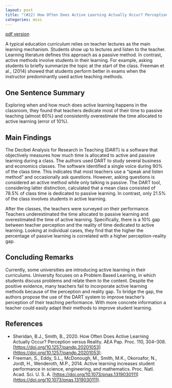 ```yaml
---
layout: post
title: "(#22) How Often Does Active Learning Actually Occur? Perception versus Reality"
categories: misc
---
```


[pdf version](https://jjgecon.github.io/files/opecon_pdfs/22.pdf)

A typical education curriculum relies on teacher lectures as the main learning mechanism. Students show up to lectures and listen to the teacher. Learning literature defines this approach as a passive method. In contrast, active methods involve students in their learning. For example, asking students to briefly summarize the topic at the start of the class. Freeman et al., (2014) showed that students perform better in exams when the instructor predominantly used active teaching methods.

## One Sentence Summary

Exploring when and how much does active learning happens in the classroom, they found that teachers dedicate most of their time to passive teaching (almost 60%) and consistently overestimate the time allocated to active learning (error of 10%).

## Main Findings

The Decibel Analysis for Research in Teaching (DART) is a software that objectively measures how much time is allocated to active and passive learning during a class. The authors used DART to study several business and economics classes. The software identified a single voice during 90% of the class time. This indicates that most teachers use a “speak and listen method” and occasionally ask questions. However, asking questions is considered an active method while only talking is passive. The DART tool, considering latter distinction, calculated that a mean class consisted of 78.5% of class time is dedicated to passive learning. In contrast, only 21.5% of the class involves students in active learning.

After the classes, the teachers were surveyed on their performance. Teachers underestimated the time allocated to passive learning and overestimated the time of active learning. Specifically, there is a 10% gap between teacher perception and the reality of time dedicated to active learning. Looking at individual cases, they find that the higher the percentage of passive learning is correlated with a higher perception-reality gap.

## Concluding Remarks 

Currently, some universities are introducing active learning in their curriculums. University focuses on a Problem Based Learning, in which students discuss problems and relate them to the content. Despite the positive evidence, many teachers fail to incorporate active learning methods because of the perception and reality gap. To bridge the gap, the authors propose the use of the DART system to improve teacher’s perception of their teaching performance. With more concrete information a teacher could easily adapt their methods to improve student learning.

## References
* Sheridan, B.J., Smith, B., 2020. How Often Does Active Learning Actually Occur? Perception versus Reality. AEA Pap. Proc. 110, 304–308. [https://doi.org/10.1257/pandp.20201053](https://doi.org/10.1257/pandp.20201053).
* Freeman, S., Eddy, S.L., McDonough, M., Smith, M.K., Okoroafor, N., Jordt, H., Wenderoth, M.P., 2014. Active learning increases student performance in science, engineering, and mathematics. Proc. Natl. Acad. Sci. U. S. A. [https://doi.org/10.1073/pnas.1319030111](https://doi.org/10.1073/pnas.1319030111).
